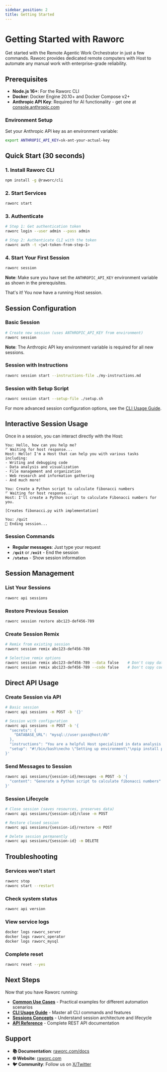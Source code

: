 ```yaml
---
sidebar_position: 2
title: Getting Started
---
```


# Getting Started with Raworc

Get started with the Remote Agentic Work Orchestrator in just a few commands. Raworc provides dedicated remote computers with Host to automate any manual work with enterprise-grade reliability.

## Prerequisites

- **Node.js 16+**: For the Raworc CLI
- **Docker**: Docker Engine 20.10+ and Docker Compose v2+ 
- **Anthropic API Key**: Required for AI functionality - get one at [console.anthropic.com](https://console.anthropic.com)

### Environment Setup

Set your Anthropic API key as an environment variable:

```bash
export ANTHROPIC_API_KEY=sk-ant-your-actual-key
```

## Quick Start (30 seconds)

### 1. Install Raworc CLI

```bash
npm install -g @raworc/cli
```

### 2. Start Services

```bash
raworc start
```

### 3. Authenticate

```bash
# Step 1: Get authentication token
raworc login --user admin --pass admin

# Step 2: Authenticate CLI with the token
raworc auth -t <jwt-token-from-step-1>
```

### 4. Start Your First Session

```bash
raworc session
```

**Note**: Make sure you have set the `ANTHROPIC_API_KEY` environment variable as shown in the prerequisites.

That's it! You now have a running Host session.

## Session Configuration

### Basic Session

```bash
# Create new session (uses ANTHROPIC_API_KEY from environment)
raworc session
```

**Note**: The Anthropic API key environment variable is required for all new sessions.

### Session with Instructions

```bash
raworc session start --instructions-file ./my-instructions.md
```

### Session with Setup Script

```bash
raworc session start --setup-file ./setup.sh
```

For more advanced session configuration options, see the [CLI Usage Guide](/docs/guides/cli-usage#4-session-configuration-options).

## Interactive Session Usage

Once in a session, you can interact directly with the Host:

```
You: Hello, how can you help me?
⠋ Waiting for host response...
Host: Hello! I'm a Host that can help you with various tasks including:
- Writing and debugging code
- Data analysis and visualization  
- File management and organization
- Web research and information gathering
- And much more!

You: Create a Python script to calculate fibonacci numbers
⠋ Waiting for host response...
Host: I'll create a Python script to calculate Fibonacci numbers for you.

[Creates fibonacci.py with implementation]

You: /quit
👋 Ending session...
```

### Session Commands

- **Regular messages**: Just type your request
- **`/quit`** or **`/exit`** - End the session
- **`/status`** - Show session information

## Session Management

### List Your Sessions

```bash
raworc api sessions
```

### Restore Previous Session

```bash
raworc session restore abc123-def456-789
```

### Create Session Remix

```bash
# Remix from existing session
raworc session remix abc123-def456-789

# Selective remix options
raworc session remix abc123-def456-789 --data false    # Don't copy data files
raworc session remix abc123-def456-789 --code false    # Don't copy code files
```

## Direct API Usage

### Create Session via API

```bash
# Basic session
raworc api sessions -m POST -b '{}'

# Session with configuration
raworc api sessions -m POST -b '{
  "secrets": {
    "DATABASE_URL": "mysql://user:pass@host/db"
  },
  "instructions": "You are a helpful Host specialized in data analysis.",
  "setup": "#!/bin/bash\necho \"Setting up environment\"\npip install pandas numpy"
}'
```

### Send Messages to Session

```bash
raworc api sessions/{session-id}/messages -m POST -b '{
  "content": "Generate a Python script to calculate fibonacci numbers"
}'
```

### Session Lifecycle

```bash
# Close session (saves resources, preserves data)
raworc api sessions/{session-id}/close -m POST

# Restore closed session
raworc api sessions/{session-id}/restore -m POST

# Delete session permanently
raworc api sessions/{session-id} -m DELETE
```

## Troubleshooting

### Services won't start
```bash
raworc stop
raworc start --restart
```

### Check system status
```bash
raworc api version
```

### View service logs
```bash
docker logs raworc_server
docker logs raworc_operator
docker logs raworc_mysql
```

### Complete reset
```bash
raworc reset --yes
```


## Next Steps

Now that you have Raworc running:

- **[Common Use Cases](/docs/guides/cli-usage#common-use-cases)** - Practical examples for different automation scenarios
- **[CLI Usage Guide](/docs/guides/cli-usage)** - Master all CLI commands and features
- **[Sessions Concepts](/docs/concepts/sessions)** - Understand session architecture and lifecycle
- **[API Reference](/docs/api/rest-api)** - Complete REST API documentation

## Support

- **📚 Documentation**: [raworc.com/docs](https://raworc.com/docs)
- **🌐 Website**: [raworc.com](https://raworc.com)
- **🐦 Community**: Follow us on [X/Twitter](https://x.com/raworc)